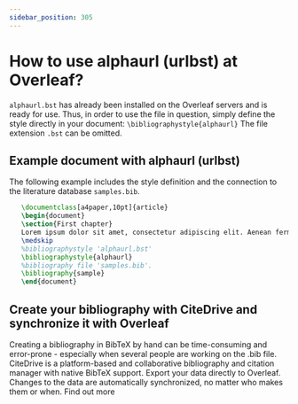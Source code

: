 ```yaml
---
sidebar_position: 305
---
```


# How to use alphaurl (urlbst) at Overleaf?
`alphaurl.bst` has already been installed on the Overleaf servers and is ready for use. Thus, in order to use the file in question, simply define the style directly in your document: `\bibliographystyle{alphaurl}` The file extension `.bst` can be omitted.

## Example document with alphaurl (urlbst)
The following example includes the style definition and the connection to the literature database `samples.bib`.
```tex
   \documentclass[a4paper,10pt]{article}
   \begin{document}
   \section{First chapter}
   Lorem ipsum dolor sit amet, consectetur adipiscing elit. Aenean fermentum justo massa, ut maximus mauris sodales et. Aenean vel elit a erat rhoncus pharetra.
   \medskip
   %bibliographystyle 'alphaurl.bst'
   \bibliographystyle{alphaurl}
   %bibliography file 'samples.bib'.
   \bibliography{sample}
   \end{document}
```

## Create your bibliography with CiteDrive and synchronize it with Overleaf
Creating a bibliography in BibTeX by hand can be time-consuming and error-prone - especially when several people are working on the .bib file. CiteDrive is a platform-based and collaborative bibliography and citation manager with native BibTeX support. Export your data directly to Overleaf. Changes to the data are automatically synchronized, no matter who makes them or when. Find out more